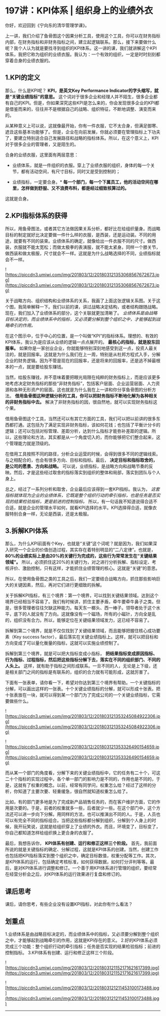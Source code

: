 # 197讲：KPI体系 | 组织身上的业绩外衣

你好，欢迎回到《宁向东的清华管理学课》。

上一讲，我们介绍了鱼骨图这个因果分析工具，使用这个工具，你可以在财务指标内部，在财务指标和非财务指标之间，建立起逻辑联系。那么，接下来要做什么呢？我个人认为就是要找寻到组织的KPI体系。这一讲的课，我们就讲解这个KPI体系，我把它称为组织的业绩衣服。我认为：一个有效的组织，一定是时时刻刻都穿着合身的业绩衣服的。

## 1.KPI的定义

那么，什么是KPI呢？ **KPI，是英文Key Performance Indicator的字头缩写，就是“关键业绩指标”的意思。** 这个词对于很多企业和经理人并不陌生，很多企业都有自己的KPI。但是，你如果深究这些KPI是怎么来的，你会发现很多企业的KPI都是借鉴而来的，往往并不是根据自己的战略、组织特征，不断地调整、演变而来的。

从某种意义上可以说，这就像最开始，你有一件衣服，它不太合身，但满足御寒、遮丑这些基本功能够了。但是，企业在向前发展，你就必须要在管理指标上下功夫了，要建立特别适合自己发展路径和战略的指标体系。所以，在这个意义上，KPI对于很多企业的管理者，又是陌生的。

合身的业绩衣服，这里面有两层意思：

* 业绩体系，就是一件组织的衣服。穿上了业绩衣服的组织，身体的每一个关节，都有活动空间，有尺寸目标，同时又是受到控制的；

* 业绩指标，一定要合身。* **每一个部门，每一个下属员工，他的活动空间在哪里，怎样做到舒服、又不浪费布料，都是经过细致核算过的。** 

这就是合身。

## 2.KPI指标体系的获得

所以，用鱼骨图法，或者其它方法做因果关系分析，都好比在给组织量身。而战略目标的制定就好比决定要做一件什么样的衣服，是西装，还是运动装。不同的用途，就要有不同的装束。业绩体系的确定，就像给出一件衣服不同的尺寸。做西装，衣服就不能太宽松；而做太极拳的表演服，就不能太紧身。同样一个膝关节，做西装和做太极服，尺寸就会不一样。这就是为什么战略选择的不同，业绩指标就会不一样。

![https://piccdn3.umiwi.com/img/201803/12/201803121353068567672673.jpg](https://piccdn3.umiwi.com/img/201803/12/201803121353068567672673.jpg)

关于战略方向、组织结构和业绩体系的关系，我画了上面这张逻辑关系图。关于这个图，我简单解释一下。我们以前的课，讲过战略决定结构，或者结构跟随战略。现在，我们加入了业绩体系的部分，这个关联就更加清晰了。 *业绩体系是由战略目标决定的，而业绩体系中的指标，又必须要分解到整个组织之中，才能够起到战略牵引的作用。*

在这个图示中，位于中心的位置，是一个叫做“KPI”的指标体系。理想的、有效的KPI体系，我认为是应该从业绩的逻辑一点点展开的。 **最核心的指标，就是股东回报率。** 如果你是一家创业企业，你就能够特别深刻地感受到这一点，投资人最关注的，就是回报率。这就是为什么我们在上一周，特别是从杜邦方程式入手，分解企业的财务逻辑。因为不管是现在的回报率，还是将来的回报率，还是逃不掉最根本的一点，就是要给股东赚钱。

当然，给股东赚钱，并不意味着要把眼光局限在纯粹的财务指标上，而是应该更多地考虑决定财务指标的那些“非财务指标”，包括客户层面、企业运营层面、人力资源和各种无形资产的层面。这也就是为什么我在上一讲和你分享鱼骨图的分析方法。 **借用鱼骨图这种逻辑分析的工具，你可以把财务指标不断地化解为各种相关的非财务指标中去。** 解决了非财务指标的因，很自然地，就可以实现财务指标这个果。

借用鱼骨图这个工具，当然还可以有其它方面的工具，我们可以把以前讲的很多东西都打通。这包括为了满足实现非财务指标，该如何花钱；也包括了平衡计分卡的逻辑；还可以包括对标管理、差距分析，达到什么指标才能弥补差距的逻辑。所以，这些理论和方法，其实都是从一个角度切入的，而你能够把它们整合起来，这个管理能力就是顶级的。

在借用工具按照不同的路径，分析企业运营的时候，会得到很多不同的逻辑线索。与之相配合的，也会有很多方向、目标和指标。最后， **决定目标和指标取舍的，是公司的愿景、方向和战略。** 可以说，业绩指标，是战略方向和战略节奏的反映。然后，才是这些经过取舍的指标落实到组织的整体和局部，落实到团队与个人身上。

总之，经过了一系列分析和取舍，企业最后应该得到一套KPI指标。我认为， *这套指标就体现为企业的业绩体系，它既是整个组织行动的牵引指标，也是任务是否实现的结果检验指标，更是前进的控制指标。* 所以，有一句话我不知道说得合适不合适，就是企业的管理水平如何，就看KPI选择的水平。KPI选择得合适，就像衣服特别合身一样，无论是西装，还是太极服。

## 3.拆解KPI体系

那么，为什么KPI前面有个Key，也就是“关键”这个词呢？就是因为，我们如果深入研究一个企业的价值创造过程，其实存在着特别明显的“二八定律”。也就是， **80%的业绩实际上是由20%的关键行为完成的，这些行为常常发生在“关键结果领域”。** 所以，必须抓住这20%的关键行为，对之进行分析拆解、指标设定、考核评价、激励控制，只有这样，才能抓住业绩管理的核心。这就是“关键”的意思。

所以，在使用鱼骨图之类的工具之后，我们一定要结合战略方向，抓住那些影响巨大的关键因素，然后，再对它们进行更细致的拆解。

关于拆解KPI指标，有三个境界：第一个境界，可以找到关键结果领域。达到这个境界已经相当不容易了。我们有时候讲，抓住主要矛盾，牵牛要牵牛鼻子之类。但是，很多管理者往往欠缺这种能力。每天东一榔头、西一棒子。领导者处于这个水平，底下的人就没有了方向。这就像没有一个磁场，所有的小磁针，方向全是乱的，组织没有合力。所以，能够定位在关键结果领域发力，这已经不容易了。

拆解到第二个境界，就是不仅仅找到了关键结果领域，而且能够把握住核心成功要素（Key success factor），最后落实在关键业绩指标上。这样，就可以把目标和方向变成了可以量化衡量的指标，这就可以实施业绩控制了。

拆解到第三个境界，就是可以把大指标变成小指标， **把结果指标变成原因指标、行为指标、过程指标，然后把这些指标分解下去，落实在不同的组织部门、不同的人头上。** 这样，就有助于指标之间形成联系。一旦不同的人，无论是上下级，还是相关部门之间的指标是有联系的，组织的合力就有可能形成，这就厉害了。

下面有一张表单，请你看一下，希望对你达到第三个境界有帮助。一个关键指标的分解，可以画出这样的一张表。十个关键业绩指标的分解，就可以形成十张表。把十张表放在一块，就可以得到某一个部门为了完成公司的一个关键业绩指标，它需要做些什么。

![https://piccdn3.umiwi.com/img/201803/12/201803121353245084922306.jpg](https://piccdn3.umiwi.com/img/201803/12/201803121353245084922306.jpg)

![https://piccdn3.umiwi.com/img/201803/12/201803121353326490154659.jpg](https://piccdn3.umiwi.com/img/201803/12/201803121353326490154659.jpg)

而从某一个部门的角度看，分解下来的关键业绩指标中，它的任务有二十个，可这二十个指标的实现过程中，各个单一部门的影响力是不同的，作用也是不同的，于是，这就有了权重的概念。以前，经常有同学问，权重怎么给？经过了这样的分析，你知道了主要次要、轻重缓急，很自然就知道权重怎么给了。

比如，有的部门更多地是为了完成新产品销售任务的，而在客户维护方面，它的作用是次要的。于是，前者的权重就多一些，后者就少一些。在这个部门中，这个方法还可以进一步向下分解。用同样的方法，也可以推演出不同的人。于是，人员也可以有完全不同的指标组合。当把这些指标都分解到组织，分解到个人身上的时候，我开玩笑说，这就是给组织穿上了业绩的外衣。而且，环境变了，目标变了，你自己都知道怎样给组织换上更合身的衣服了。

最后，我想告诉你， **KPI体系有创建、运行和修正这样三个阶段。** 首先，我前面所说的就是关键指标的确定、分解过程，这就是KPI体系的创建。当然，创建工作也包括把KPI指标落实到整个组织之中，确定目标数值，权重分配等工作。其次，是KPI体系的运行，包括确定考核标准，如何获得数据，如何打分评判等等。最后，是对KPI体系进行调整和修订。一个善于用KPI体系进行管理的组织，要经常在经营分析会之后，对KPI体系的运行效果进行复盘和修订的。

## 课后思考

课后，请你思考，有些企业没有设置KPI指标，对此你有什么看法？

## 划重点

1.业绩体系是由战略目标决定的，而业绩体系中的指标，又必须要分解到整个组织之中，才能够起到战略牵引的作用，这就是KPI存在的意义。
2.好的KPI体系必须完成三个功能：整个组织行动的牵引指标；任务是否实现的结果检验指标；前进的控制指标。
3.KPI体系有创建、运行和修正这样三个阶段。

![https://piccdn3.umiwi.com/img/201803/12/201803121152171621617399.jpg](https://piccdn3.umiwi.com/img/201803/12/201803121152171621617399.jpg)

![https://piccdn3.umiwi.com/img/201803/12/201803121211453100173488.jpg](https://piccdn3.umiwi.com/img/201803/12/201803121211453100173488.jpg)

---
